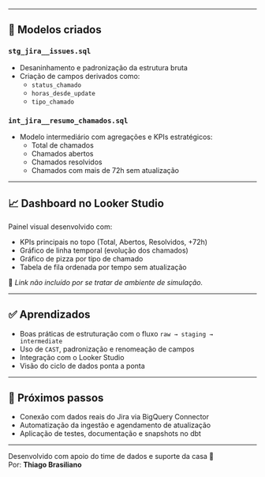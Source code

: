 
---

## 🧩 Modelos criados

### `stg_jira__issues.sql`
- Desaninhamento e padronização da estrutura bruta
- Criação de campos derivados como:
  - `status_chamado`
  - `horas_desde_update`
  - `tipo_chamado`

### `int_jira__resumo_chamados.sql`
- Modelo intermediário com agregações e KPIs estratégicos:
  - Total de chamados
  - Chamados abertos
  - Chamados resolvidos
  - Chamados com mais de 72h sem atualização

---

## 📈 Dashboard no Looker Studio

Painel visual desenvolvido com:
- KPIs principais no topo (Total, Abertos, Resolvidos, +72h)
- Gráfico de linha temporal (evolução dos chamados)
- Gráfico de pizza por tipo de chamado
- Tabela de fila ordenada por tempo sem atualização

🔗 *Link não incluído por se tratar de ambiente de simulação.*

---

## ✅ Aprendizados

- Boas práticas de estruturação com o fluxo `raw → staging → intermediate`
- Uso de `CAST`, padronização e renomeação de campos
- Integração com o Looker Studio
- Visão do ciclo de dados ponta a ponta

---

## 📌 Próximos passos

- Conexão com dados reais do Jira via BigQuery Connector
- Automatização da ingestão e agendamento de atualização
- Aplicação de testes, documentação e snapshots no dbt

---

Desenvolvido com apoio do time de dados e suporte da casa 🙌  
Por: **Thiago Brasiliano**
